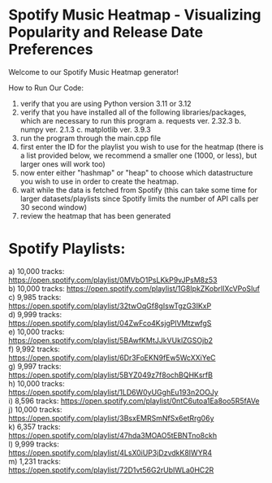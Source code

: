 # Spotify Music Heatmap - Visualizing Popularity and Release Date Preferences
Welcome to our Spotify Music Heatmap generator!


How to Run Our Code:

1. verify that you are using Python version 3.11 or 3.12
2. verify that you have installed all of the following libraries/packages, which are necessary to run this program
    a. requests          ver. 2.32.3
    b. numpy             ver. 2.1.3
    c. matplotlib        ver. 3.9.3
3. run the program through the main.cpp file
4. first enter the ID for the playlist you wish to use for the heatmap (there is a list provided below, we recommend a smaller one (1000, or less), but larger ones will work too)
5. now enter either "hashmap" or "heap" to choose which datastructure you wish to use in order to create the heatmap.
6. wait while the data is fetched from Spotify (this can take some time for larger datasets/playlists since Spotify limits the number of API calls per 30 second window)
7. review the heatmap that has been generated


# Spotify Playlists:
a) 10,000 tracks: https://open.spotify.com/playlist/0MVbO1PsLKkP9vJPsM8z53  
b) 10,000 tracks: https://open.spotify.com/playlist/1G8IpkZKobrIlXcVPoSIuf  
c) 9,985 tracks: https://open.spotify.com/playlist/32twOqGf8gIswTgzG3IKxP  
d) 9,999 tracks: https://open.spotify.com/playlist/04ZwFco4KsjgPlVMtzwfgS  
e) 10,000 tracks: https://open.spotify.com/playlist/5BAwfKMtJJkVUklZGSOjb2  
f) 9,992 tracks: https://open.spotify.com/playlist/6Dr3FoEKN9fEw5WcXXiYeC  
g) 9,997 tracks: https://open.spotify.com/playlist/5BYZ049z7f8ochBQHKsrfB  
h) 10,000 tracks: https://open.spotify.com/playlist/1LD6W0yUGghEu193n2OOJy  
i) 8,596 tracks: https://open.spotify.com/playlist/0ntC6utoa1Ea8oo5R5fAVe  
j) 10,000 tracks: https://open.spotify.com/playlist/3BsxEMRSmNfSx6etRrg06y  
k) 6,357 tracks: https://open.spotify.com/playlist/47hda3MOAO5tEBNTno8ckh  
l) 9,999 tracks: https://open.spotify.com/playlist/4LsX0iUP3jDzvdkK8IWYR4  
m) 1,231 tracks: https://open.spotify.com/playlist/72D1vt56G2rUbIWLa0HC2R  
